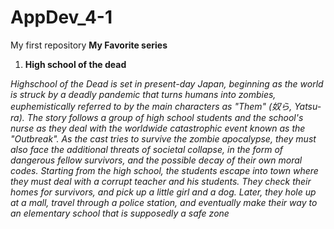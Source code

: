 # AppDev_4-1
My first repository
**My Favorite series** 
1. **High school of the dead**

*Highschool of the Dead is set in present-day Japan, beginning as the world is struck by a deadly pandemic that turns humans into zombies, euphemistically referred to by the main characters as "Them" (奴ら, Yatsu-ra). The story follows a group of high school students and the school's nurse as they deal with the worldwide catastrophic event known as the "Outbreak". As the cast tries to survive the zombie apocalypse, they must also face the additional threats of societal collapse, in the form of dangerous fellow survivors, and the possible decay of their own moral codes. Starting from the high school, the students escape into town where they must deal with a corrupt teacher and his students. They check their homes for survivors, and pick up a little girl and a dog. Later, they hole up at a mall, travel through a police station, and eventually make their way to an elementary school that is supposedly a safe zone* 






